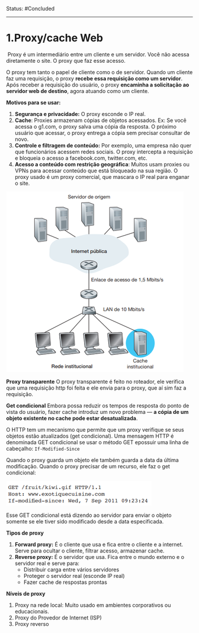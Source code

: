 Status: #Concluded 

---
# 1.Proxy/cache Web

 Proxy é um intermediário entre um cliente e um servidor. Você não acessa diretamente o site. O proxy que faz esse acesso.

O proxy tem tanto o papel de cliente como o de servidor. Quando um cliente faz uma requisição, o proxy **recebe essa requisição como um servidor**. Após receber a requisição do usuário, o proxy **encaminha a solicitação ao servidor web de destino**, agora atuando como um cliente.

**Motivos para se usar:**
1. **Segurança e privacidade:** O proxy esconde o IP real.
2. **Cache**: Proxies armazenam cópias de objetos acessados. Ex: Se você acessa o g1.com, o proxy salva uma cópia da resposta. O próximo usuário que acessar, o proxy entrega a cópia sem precisar consultar de novo.
3. **Controle e filtragem de conteúdo:** Por exemplo, uma empresa não quer que funcionários acessem redes sociais. O proxy intercepta a requisição e bloqueia o acesso a facebook.com, twitter.com, etc.
4. **Acesso a conteúdo com restrição geográfica**: Muitos usam proxies ou VPNs para acessar conteúdo que está bloqueado na sua região. O proxy usado é um proxy comercial, que mascara o IP real para enganar o site.
  

![Pasted image 20250508161045](../../attachments/Pasted%20image%2020250508161045.png)

**Proxy transparente** 
O proxy transparente é feito no roteador, ele verifica que uma requisição http foi feita e ele envia para o proxy, que aí sim faz a requisição.

**Get condicional**
Embora possa reduzir os tempos de resposta do ponto de vista do usuário, fazer cache introduz um novo problema — **a cópia de um objeto existente no cache pode estar desatualizada**. 

O HTTP tem um mecanismo que permite que um proxy verifique se seus objetos estão atualizados (get condicional). Uma mensagem HTTP é denominada GET condicional se usar o método GET epossuir uma linha de cabeçalho: ``If-Modified-Since``

 Quando o proxy guarda um objeto ele também guarda a data da última modificação. Quando o proxy precisar de um recurso, ele faz o get condicional:

![Pasted image 20250508161614](../../attachments/Pasted%20image%2020250508161614.png)

 Esse GET condicional está dizendo ao servidor para enviar o objeto somente se ele tiver sido modificado desde a data especificada. 

**Tipos de proxy**
1. **Forward proxy:** É o cliente que usa e fica entre o cliente e a internet. Serve para ocultar o cliente, filtrar acesso, armazenar cache.
2. **Reverse proxy:** É o servidor que usa. Fica entre o mundo externo e o servidor real e serve para:
	- Distribuir carga entre vários servidores
	- Proteger o servidor real (esconde IP real)
	- Fazer cache de respostas prontas

**Níveis de proxy**
1. Proxy na rede local: Muito usado em ambientes corporativos ou educacionais. 
2. Proxy do Provedor de Internet (ISP)
3. Proxy reverso 
